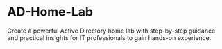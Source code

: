 # AD-Home-Lab
Create a powerful Active Directory home lab with step-by-step guidance and practical insights for IT professionals to gain hands-on experience.
